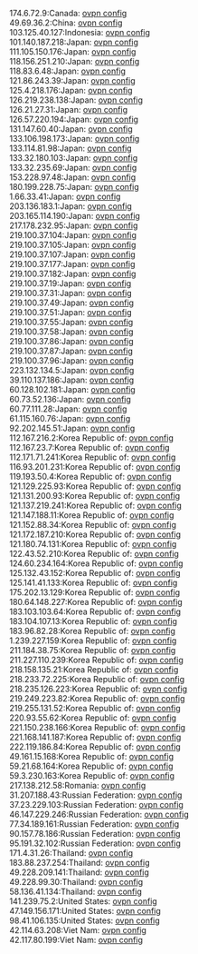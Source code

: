 174.6.72.9:Canada: [ovpn config](vpn/174_6_72_9.ovpn)  
49.69.36.2:China: [ovpn config](vpn/49_69_36_2.ovpn)  
103.125.40.127:Indonesia: [ovpn config](vpn/103_125_40_127.ovpn)  
101.140.187.218:Japan: [ovpn config](vpn/101_140_187_218.ovpn)  
111.105.150.176:Japan: [ovpn config](vpn/111_105_150_176.ovpn)  
118.156.251.210:Japan: [ovpn config](vpn/118_156_251_210.ovpn)  
118.83.6.48:Japan: [ovpn config](vpn/118_83_6_48.ovpn)  
121.86.243.39:Japan: [ovpn config](vpn/121_86_243_39.ovpn)  
125.4.218.176:Japan: [ovpn config](vpn/125_4_218_176.ovpn)  
126.219.238.138:Japan: [ovpn config](vpn/126_219_238_138.ovpn)  
126.21.27.31:Japan: [ovpn config](vpn/126_21_27_31.ovpn)  
126.57.220.194:Japan: [ovpn config](vpn/126_57_220_194.ovpn)  
131.147.60.40:Japan: [ovpn config](vpn/131_147_60_40.ovpn)  
133.106.198.173:Japan: [ovpn config](vpn/133_106_198_173.ovpn)  
133.114.81.98:Japan: [ovpn config](vpn/133_114_81_98.ovpn)  
133.32.180.103:Japan: [ovpn config](vpn/133_32_180_103.ovpn)  
133.32.235.69:Japan: [ovpn config](vpn/133_32_235_69.ovpn)  
153.228.97.48:Japan: [ovpn config](vpn/153_228_97_48.ovpn)  
180.199.228.75:Japan: [ovpn config](vpn/180_199_228_75.ovpn)  
1.66.33.41:Japan: [ovpn config](vpn/1_66_33_41.ovpn)  
203.136.183.1:Japan: [ovpn config](vpn/203_136_183_1.ovpn)  
203.165.114.190:Japan: [ovpn config](vpn/203_165_114_190.ovpn)  
217.178.232.95:Japan: [ovpn config](vpn/217_178_232_95.ovpn)  
219.100.37.104:Japan: [ovpn config](vpn/219_100_37_104.ovpn)  
219.100.37.105:Japan: [ovpn config](vpn/219_100_37_105.ovpn)  
219.100.37.107:Japan: [ovpn config](vpn/219_100_37_107.ovpn)  
219.100.37.177:Japan: [ovpn config](vpn/219_100_37_177.ovpn)  
219.100.37.182:Japan: [ovpn config](vpn/219_100_37_182.ovpn)  
219.100.37.19:Japan: [ovpn config](vpn/219_100_37_19.ovpn)  
219.100.37.31:Japan: [ovpn config](vpn/219_100_37_31.ovpn)  
219.100.37.49:Japan: [ovpn config](vpn/219_100_37_49.ovpn)  
219.100.37.51:Japan: [ovpn config](vpn/219_100_37_51.ovpn)  
219.100.37.55:Japan: [ovpn config](vpn/219_100_37_55.ovpn)  
219.100.37.58:Japan: [ovpn config](vpn/219_100_37_58.ovpn)  
219.100.37.86:Japan: [ovpn config](vpn/219_100_37_86.ovpn)  
219.100.37.87:Japan: [ovpn config](vpn/219_100_37_87.ovpn)  
219.100.37.96:Japan: [ovpn config](vpn/219_100_37_96.ovpn)  
223.132.134.5:Japan: [ovpn config](vpn/223_132_134_5.ovpn)  
39.110.137.186:Japan: [ovpn config](vpn/39_110_137_186.ovpn)  
60.128.102.181:Japan: [ovpn config](vpn/60_128_102_181.ovpn)  
60.73.52.136:Japan: [ovpn config](vpn/60_73_52_136.ovpn)  
60.77.111.28:Japan: [ovpn config](vpn/60_77_111_28.ovpn)  
61.115.160.76:Japan: [ovpn config](vpn/61_115_160_76.ovpn)  
92.202.145.51:Japan: [ovpn config](vpn/92_202_145_51.ovpn)  
112.167.216.2:Korea Republic of: [ovpn config](vpn/112_167_216_2.ovpn)  
112.167.23.7:Korea Republic of: [ovpn config](vpn/112_167_23_7.ovpn)  
112.171.71.241:Korea Republic of: [ovpn config](vpn/112_171_71_241.ovpn)  
116.93.201.231:Korea Republic of: [ovpn config](vpn/116_93_201_231.ovpn)  
119.193.50.4:Korea Republic of: [ovpn config](vpn/119_193_50_4.ovpn)  
121.129.225.93:Korea Republic of: [ovpn config](vpn/121_129_225_93.ovpn)  
121.131.200.93:Korea Republic of: [ovpn config](vpn/121_131_200_93.ovpn)  
121.137.219.241:Korea Republic of: [ovpn config](vpn/121_137_219_241.ovpn)  
121.147.188.11:Korea Republic of: [ovpn config](vpn/121_147_188_11.ovpn)  
121.152.88.34:Korea Republic of: [ovpn config](vpn/121_152_88_34.ovpn)  
121.172.187.210:Korea Republic of: [ovpn config](vpn/121_172_187_210.ovpn)  
121.180.74.131:Korea Republic of: [ovpn config](vpn/121_180_74_131.ovpn)  
122.43.52.210:Korea Republic of: [ovpn config](vpn/122_43_52_210.ovpn)  
124.60.234.164:Korea Republic of: [ovpn config](vpn/124_60_234_164.ovpn)  
125.132.43.152:Korea Republic of: [ovpn config](vpn/125_132_43_152.ovpn)  
125.141.41.133:Korea Republic of: [ovpn config](vpn/125_141_41_133.ovpn)  
175.202.13.129:Korea Republic of: [ovpn config](vpn/175_202_13_129.ovpn)  
180.64.148.227:Korea Republic of: [ovpn config](vpn/180_64_148_227.ovpn)  
183.103.103.64:Korea Republic of: [ovpn config](vpn/183_103_103_64.ovpn)  
183.104.107.13:Korea Republic of: [ovpn config](vpn/183_104_107_13.ovpn)  
183.96.82.28:Korea Republic of: [ovpn config](vpn/183_96_82_28.ovpn)  
1.239.227.159:Korea Republic of: [ovpn config](vpn/1_239_227_159.ovpn)  
211.184.38.75:Korea Republic of: [ovpn config](vpn/211_184_38_75.ovpn)  
211.227.110.239:Korea Republic of: [ovpn config](vpn/211_227_110_239.ovpn)  
218.158.135.21:Korea Republic of: [ovpn config](vpn/218_158_135_21.ovpn)  
218.233.72.225:Korea Republic of: [ovpn config](vpn/218_233_72_225.ovpn)  
218.235.126.223:Korea Republic of: [ovpn config](vpn/218_235_126_223.ovpn)  
219.249.223.82:Korea Republic of: [ovpn config](vpn/219_249_223_82.ovpn)  
219.255.131.52:Korea Republic of: [ovpn config](vpn/219_255_131_52.ovpn)  
220.93.55.62:Korea Republic of: [ovpn config](vpn/220_93_55_62.ovpn)  
221.150.238.166:Korea Republic of: [ovpn config](vpn/221_150_238_166.ovpn)  
221.168.141.187:Korea Republic of: [ovpn config](vpn/221_168_141_187.ovpn)  
222.119.186.84:Korea Republic of: [ovpn config](vpn/222_119_186_84.ovpn)  
49.161.15.168:Korea Republic of: [ovpn config](vpn/49_161_15_168.ovpn)  
59.21.68.164:Korea Republic of: [ovpn config](vpn/59_21_68_164.ovpn)  
59.3.230.163:Korea Republic of: [ovpn config](vpn/59_3_230_163.ovpn)  
217.138.212.58:Romania: [ovpn config](vpn/217_138_212_58.ovpn)  
31.207.188.43:Russian Federation: [ovpn config](vpn/31_207_188_43.ovpn)  
37.23.229.103:Russian Federation: [ovpn config](vpn/37_23_229_103.ovpn)  
46.147.229.246:Russian Federation: [ovpn config](vpn/46_147_229_246.ovpn)  
77.34.189.161:Russian Federation: [ovpn config](vpn/77_34_189_161.ovpn)  
90.157.78.186:Russian Federation: [ovpn config](vpn/90_157_78_186.ovpn)  
95.191.32.102:Russian Federation: [ovpn config](vpn/95_191_32_102.ovpn)  
171.4.31.26:Thailand: [ovpn config](vpn/171_4_31_26.ovpn)  
183.88.237.254:Thailand: [ovpn config](vpn/183_88_237_254.ovpn)  
49.228.209.141:Thailand: [ovpn config](vpn/49_228_209_141.ovpn)  
49.228.99.30:Thailand: [ovpn config](vpn/49_228_99_30.ovpn)  
58.136.41.134:Thailand: [ovpn config](vpn/58_136_41_134.ovpn)  
141.239.75.2:United States: [ovpn config](vpn/141_239_75_2.ovpn)  
47.149.156.171:United States: [ovpn config](vpn/47_149_156_171.ovpn)  
98.41.106.135:United States: [ovpn config](vpn/98_41_106_135.ovpn)  
42.114.63.208:Viet Nam: [ovpn config](vpn/42_114_63_208.ovpn)  
42.117.80.199:Viet Nam: [ovpn config](vpn/42_117_80_199.ovpn)  
